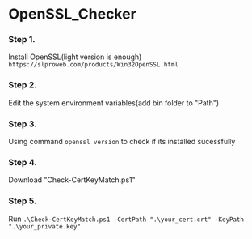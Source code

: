 # OpenSSL_Checker

### Step 1. 
Install OpenSSL(light version is enough) `https://slproweb.com/products/Win32OpenSSL.html`

### Step 2. 
Edit the system environment variables(add bin folder to "Path")

### Step 3. 
Using command `openssl version` to check if its installed sucessfully

### Step 4. 
Download "Check-CertKeyMatch.ps1"

### Step 5. 
Run `.\Check-CertKeyMatch.ps1 -CertPath ".\your_cert.crt" -KeyPath ".\your_private.key"`

